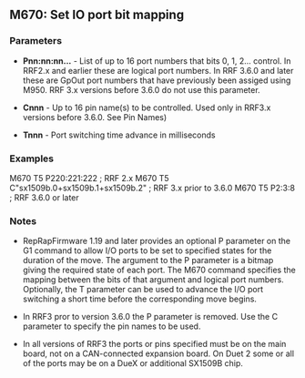 ## M670: Set IO port bit mapping

### Parameters

- **Pnn:nn:nn...** - List of up to 16 port numbers that bits 0, 1, 2... control. In RRF2.x and earlier these are logical port numbers. In RRF 3.6.0 and later these are GpOut port numbers that have previously been assiged using M950. RRF 3.x versions before 3.6.0 do not use this parameter.

- **Cnnn** - Up to 16 pin name(s) to be controlled. Used only in RRF3.x versions before 3.6.0. See Pin Names)

- **Tnnn** - Port switching time advance in milliseconds

### Examples

M670 T5 P220:221:222 ; RRF 2.x M670 T5 C"sx1509b.0+sx1509b.1+sx1509b.2" ; RRF 3.x prior to 3.6.0 M670 T5 P2:3:8 ; RRF 3.6.0 or later

### Notes

- RepRapFirmware 1.19 and later provides an optional P parameter on the G1 command to allow I/O ports to be set to specified states for the duration of the move. The argument to the P parameter is a bitmap giving the required state of each port. The M670 command specifies the mapping between the bits of that argument and logical port numbers. Optionally, the T parameter can be used to advance the I/O port switching a short time before the corresponding move begins.

- In RRF3 pror to version 3.6.0 the P parameter is removed. Use the C parameter to specify the pin names to be used.

- In all versions of RRF3 the ports or pins specified must be on the main board, not on a CAN-connected expansion board. On Duet 2 some or all of the ports may be on a DueX or additional SX1509B chip.

